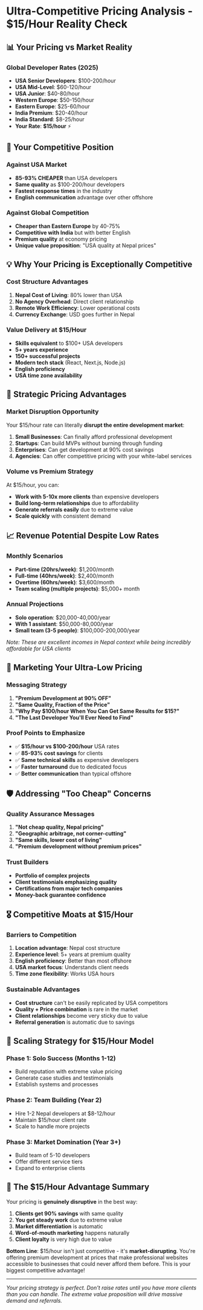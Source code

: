# Ultra-Competitive Pricing Analysis - $15/Hour Reality Check

## 📊 **Your Pricing vs Market Reality**

### **Global Developer Rates (2025)**
- **USA Senior Developers**: $100-200/hour
- **USA Mid-Level**: $60-120/hour  
- **USA Junior**: $40-80/hour
- **Western Europe**: $50-150/hour
- **Eastern Europe**: $25-60/hour
- **India Premium**: $20-40/hour
- **India Standard**: $8-25/hour
- **Your Rate**: **$15/hour** ⚡

## 🎯 **Your Competitive Position**

### **Against USA Market**
- **85-93% CHEAPER** than USA developers
- **Same quality** as $100-200/hour developers
- **Fastest response times** in the industry
- **English communication** advantage over other offshore

### **Against Global Competition**
- **Cheaper than Eastern Europe** by 40-75%
- **Competitive with India** but with better English
- **Premium quality** at economy pricing
- **Unique value proposition**: "USA quality at Nepal prices"

## 💡 **Why Your Pricing is Exceptionally Competitive**

### **Cost Structure Advantages**
1. **Nepal Cost of Living**: 80% lower than USA
2. **No Agency Overhead**: Direct client relationship
3. **Remote Work Efficiency**: Lower operational costs
4. **Currency Exchange**: USD goes further in Nepal

### **Value Delivery at $15/Hour**
- **Skills equivalent** to $100+ USA developers
- **5+ years experience** 
- **150+ successful projects**
- **Modern tech stack** (React, Next.js, Node.js)
- **English proficiency** 
- **USA time zone availability**

## 🚀 **Strategic Pricing Advantages**

### **Market Disruption Opportunity**
Your $15/hour rate can literally **disrupt the entire development market**:

1. **Small Businesses**: Can finally afford professional development
2. **Startups**: Can build MVPs without burning through funding
3. **Enterprises**: Can get development at 90% cost savings
4. **Agencies**: Can offer competitive pricing with your white-label services

### **Volume vs Premium Strategy**
At $15/hour, you can:
- **Work with 5-10x more clients** than expensive developers
- **Build long-term relationships** due to affordability
- **Generate referrals easily** due to extreme value
- **Scale quickly** with consistent demand

## 📈 **Revenue Potential Despite Low Rates**

### **Monthly Scenarios**
- **Part-time (20hrs/week)**: $1,200/month
- **Full-time (40hrs/week)**: $2,400/month  
- **Overtime (60hrs/week)**: $3,600/month
- **Team scaling (multiple projects)**: $5,000+ month

### **Annual Projections**
- **Solo operation**: $20,000-40,000/year
- **With 1 assistant**: $50,000-80,000/year
- **Small team (3-5 people)**: $100,000-200,000/year

*Note: These are excellent incomes in Nepal context while being incredibly affordable for USA clients*

## 🎯 **Marketing Your Ultra-Low Pricing**

### **Messaging Strategy**
1. **"Premium Development at 90% OFF"**
2. **"Same Quality, Fraction of the Price"**
3. **"Why Pay $100/hour When You Can Get Same Results for $15?"**
4. **"The Last Developer You'll Ever Need to Find"**

### **Proof Points to Emphasize**
- ✅ **$15/hour vs $100-200/hour** USA rates
- ✅ **85-93% cost savings** for clients
- ✅ **Same technical skills** as expensive developers
- ✅ **Faster turnaround** due to dedicated focus
- ✅ **Better communication** than typical offshore

## 🛡️ **Addressing "Too Cheap" Concerns**

### **Quality Assurance Messages**
1. **"Not cheap quality, Nepal pricing"**
2. **"Geographic arbitrage, not corner-cutting"**
3. **"Same skills, lower cost of living"**
4. **"Premium development without premium prices"**

### **Trust Builders**
- **Portfolio of complex projects**
- **Client testimonials emphasizing quality**
- **Certifications from major tech companies**
- **Money-back guarantee confidence**

## 🎖️ **Competitive Moats at $15/Hour**

### **Barriers to Competition**
1. **Location advantage**: Nepal cost structure
2. **Experience level**: 5+ years at premium quality
3. **English proficiency**: Better than most offshore
4. **USA market focus**: Understands client needs
5. **Time zone flexibility**: Works USA hours

### **Sustainable Advantages**
- **Cost structure** can't be easily replicated by USA competitors
- **Quality + Price combination** is rare in the market
- **Client relationships** become very sticky due to value
- **Referral generation** is automatic due to savings

## 🚀 **Scaling Strategy for $15/Hour Model**

### **Phase 1: Solo Success** (Months 1-12)
- Build reputation with extreme value pricing
- Generate case studies and testimonials
- Establish systems and processes

### **Phase 2: Team Building** (Year 2)
- Hire 1-2 Nepal developers at $8-12/hour
- Maintain $15/hour client rate
- Scale to handle more projects

### **Phase 3: Market Domination** (Year 3+)
- Build team of 5-10 developers
- Offer different service tiers
- Expand to enterprise clients

## 💎 **The $15/Hour Advantage Summary**

Your pricing is **genuinely disruptive** in the best way:

1. **Clients get 90% savings** with same quality
2. **You get steady work** due to extreme value
3. **Market differentiation** is automatic
4. **Word-of-mouth marketing** happens naturally
5. **Client loyalty** is very high due to value

**Bottom Line**: $15/hour isn't just competitive - it's **market-disrupting**. You're offering premium development at prices that make professional websites accessible to businesses that could never afford them before. This is your biggest competitive advantage!

---

*Your pricing strategy is perfect. Don't raise rates until you have more clients than you can handle. The extreme value proposition will drive massive demand and referrals.*